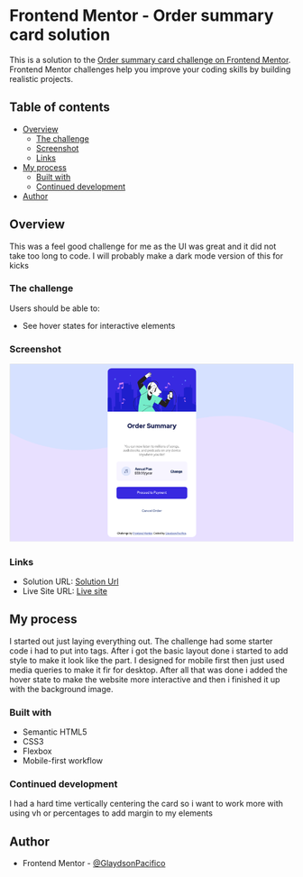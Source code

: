 # Frontend Mentor - Order summary card solution

This is a solution to the [Order summary card challenge on Frontend Mentor](https://www.frontendmentor.io/challenges/order-summary-component-QlPmajDUj). Frontend Mentor challenges help you improve your coding skills by building realistic projects.

## Table of contents

- [Overview](#overview)
  - [The challenge](#the-challenge)
  - [Screenshot](#screenshot)
  - [Links](#links)
- [My process](#my-process)
  - [Built with](#built-with)
  - [Continued development](#continued-development)
- [Author](#author)

## Overview

This was a feel good challenge for me as the UI was great and it did not take too long to code. I will probably make a dark mode version of this for kicks

### The challenge

Users should be able to:

- See hover states for interactive elements

### Screenshot

![screenshot](./images/screen.png)

### Links

- Solution URL: [Solution Url]()
- Live Site URL: [Live site](https://order-summary-component-main-three.vercel.app/)

## My process

I started out just laying everything out. The challenge had some starter code i had to put into tags. After i got the basic layout done i started to add style to make it look like the part. I designed for mobile first then just used media queries to make it fir for desktop. After all that was done i added the hover state to make the website more interactive and then i finished it up with the background image.

### Built with

- Semantic HTML5
- CSS3
- Flexbox
- Mobile-first workflow

### Continued development

I had a hard time vertically centering the card so i want to work more with using vh or percentages to add margin to my elements

## Author

- Frontend Mentor - [@GlaydsonPacifico](https://www.frontendmentor.io/profile/GlaydsonPacifico)